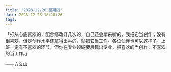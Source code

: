 ```yaml
---
title: '2023-12-28 星期四'
date: 2023-12-28 16:18:26
tags:
---
```


「打从心底喜欢的，配合修改好几次的，自己还会拿来听的，我把它当创作；没有很喜欢，但是创作水平还拿得出手的，就把它当工作。各位伙伴也可以这样子，上班一定有不喜欢的环节，但你在专业领域要展现出专业，把喜欢的当创作，不喜欢的当工作。」

——方文山

